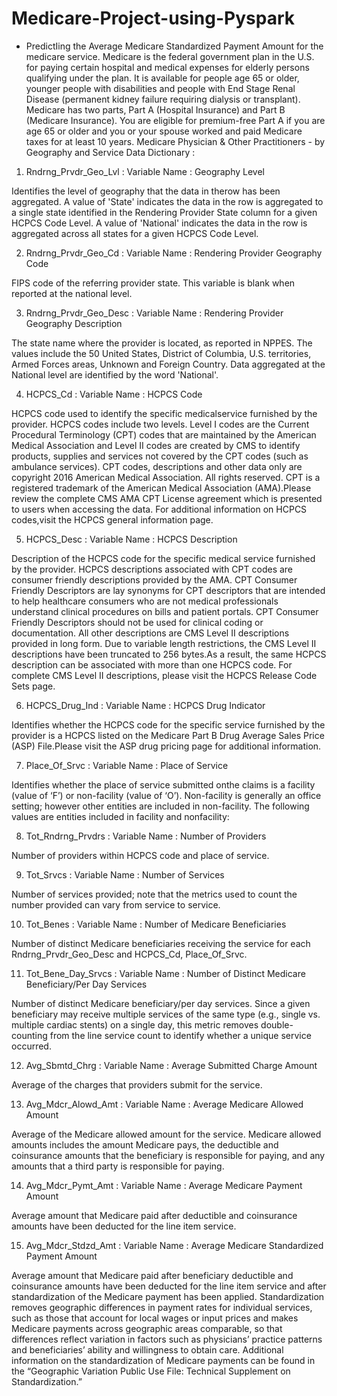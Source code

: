 # Medicare-Project-using-Pyspark
- PredictIing the Average Medicare Standardized Payment Amount for the medicare service.
Medicare is the federal government plan in the U.S. for paying certain hospital and medical expenses for elderly persons qualifying under the plan. It is available for people age 65 or older, younger people with disabilities and people with End Stage Renal Disease (permanent kidney failure requiring dialysis or transplant). Medicare has two parts, Part A (Hospital Insurance) and Part B (Medicare Insurance). You are eligible for premium-free Part A if you are age 65 or older and you or your spouse worked and paid Medicare taxes for at least 10 years.
Medicare Physician & Other Practitioners - by Geography and Service Data Dictionary :
1) Rndrng_Prvdr_Geo_Lvl :
Variable Name : Geography Level

Identifies the level of geography that the data in therow has been aggregated. A value of 'State' indicates the data in the row is aggregated to a single state identified in the Rendering Provider State column for a given HCPCS Code Level. A value of 'National' indicates the data in the row is aggregated across all states for a given HCPCS Code Level.

2) Rndrng_Prvdr_Geo_Cd :
Variable Name : Rendering Provider Geography Code

FIPS code of the referring provider state. This variable is blank when reported at the national level.

3) Rndrng_Prvdr_Geo_Desc :
Variable Name : Rendering Provider Geography Description

The state name where the provider is located, as reported in NPPES. The values include the 50 United States, District of Columbia, U.S. territories, Armed Forces areas, Unknown and Foreign Country. Data aggregated at the National level are identified by the word 'National'.

4) HCPCS_Cd :
Variable Name : HCPCS Code

HCPCS code used to identify the specific medicalservice furnished by the provider. HCPCS codes include two levels. Level I codes are the Current Procedural Terminology (CPT) codes that are maintained by the American Medical Association and Level II codes are created by CMS to identify products, supplies and services not covered by the CPT codes (such as ambulance services). CPT codes, descriptions and other data only are copyright 2016 American Medical Association. All rights reserved. CPT is a registered trademark of the American Medical Association (AMA).Please review the complete CMS AMA CPT License agreement which is presented to users when accessing the data. For additional information on HCPCS codes,visit the HCPCS general information page.

5) HCPCS_Desc :
Variable Name : HCPCS Description

Description of the HCPCS code for the specific medical service furnished by the provider. HCPCS descriptions associated with CPT codes are consumer friendly descriptions provided by the AMA. CPT Consumer Friendly Descriptors are lay synonyms for CPT descriptors that are intended to help healthcare consumers who are not medical professionals understand clinical procedures on bills and patient portals. CPT Consumer Friendly Descriptors should not be used for clinical coding or documentation. All other descriptions are CMS Level II descriptions provided in long form. Due to variable length restrictions, the CMS Level II descriptions have been truncated to 256 bytes.As a result, the same HCPCS description can be associated with more than one HCPCS code. For complete CMS Level II descriptions, please visit the HCPCS Release Code Sets page.

6) HCPCS_Drug_Ind :
Variable Name : HCPCS Drug Indicator

Identifies whether the HCPCS code for the specific service furnished by the provider is a HCPCS listed on the Medicare Part B Drug Average Sales Price (ASP) File.Please visit the ASP drug pricing page for additional information.

7) Place_Of_Srvc :
Variable Name : Place of Service

Identifies whether the place of service submitted onthe claims is a facility (value of ‘F’) or non-facility (value of ‘O’). Non-facility is generally an office setting; however other entities are included in non-facility. The following values are entities included in facility and nonfacility:

8) Tot_Rndrng_Prvdrs :
Variable Name : Number of Providers

Number of providers within HCPCS code and place of service.

9) Tot_Srvcs :
Variable Name : Number of Services

Number of services provided; note that the metrics used to count the number provided can vary from service to service.

10) Tot_Benes :
Variable Name : Number of Medicare Beneficiaries

Number of distinct Medicare beneficiaries receiving the service for each Rndrng_Prvdr_Geo_Desc and HCPCS_Cd, Place_Of_Srvc.

11) Tot_Bene_Day_Srvcs :
Variable Name : Number of Distinct Medicare Beneficiary/Per Day Services

Number of distinct Medicare beneficiary/per day services. Since a given beneficiary may receive multiple services of the same type (e.g., single vs. multiple cardiac stents) on a single day, this metric removes double-counting from the line service count to identify whether a unique service occurred.

12) Avg_Sbmtd_Chrg :
Variable Name : Average Submitted Charge Amount

Average of the charges that providers submit for the service.

13) Avg_Mdcr_Alowd_Amt :
Variable Name : Average Medicare Allowed Amount

Average of the Medicare allowed amount for the service. Medicare allowed amounts includes the amount Medicare pays, the deductible and coinsurance amounts that the beneficiary is responsible for paying, and any amounts that a third party is responsible for paying.

14) Avg_Mdcr_Pymt_Amt :
Variable Name : Average Medicare Payment Amount

Average amount that Medicare paid after deductible and coinsurance amounts have been deducted for the line item service.

15) Avg_Mdcr_Stdzd_Amt :
Variable Name : Average Medicare Standardized Payment Amount

Average amount that Medicare paid after beneficiary deductible and coinsurance amounts have been deducted for the line item service and after standardization of the Medicare payment has been applied. Standardization removes geographic differences in payment rates for individual services, such as those that account for local wages or input prices and makes Medicare payments across geographic areas comparable, so that differences reflect variation in factors such as physicians’ practice patterns and beneficiaries’ ability and willingness to obtain care. Additional information on the standardization of Medicare payments can be found in the “Geographic Variation Public Use File: Technical Supplement on Standardization.”
